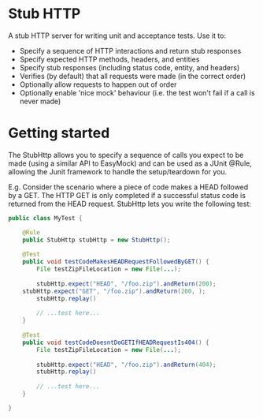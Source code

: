 Stub HTTP
=========

A stub HTTP server for writing unit and acceptance tests. Use it to:

* Specify a sequence of HTTP interactions and return stub responses
* Specify expected HTTP methods, headers, and entities
* Specify stub responses (including status code, entity, and headers)
* Verifies (by default) that all requests were made (in the correct order)
* Optionally allow requests to happen out of order
* Optionally enable 'nice mock' behaviour (i.e. the test won't fail if a call
is never made)

Getting started
==============

The StubHttp allows you to specify a sequence of calls you expect to be made
(using a similar API to EasyMock) and can be used as a JUnit @Rule, allowing
the Junit framework to handle the setup/teardown for you.

E.g. Consider the scenario where a piece of code makes a HEAD followed by a
GET. The HTTP GET is only completed if a successful status code is returned
from the HEAD request. StubHttp lets you write the following test:

```java
public class MyTest {

    @Rule
    public StubHttp stubHttp = new StubHttp();
    
    @Test
    public void testCodeMakesHEADRequestFollowedByGET() {
        File testZipFileLocation = new File(...);
    
        stubHttp.expect("HEAD", "/foo.zip").andReturn(200);
	stubHttp.expect("GET", "/foo.zip").andReturn(200, );
        stubHttp.replay()
        
        // ...test here...        
    }
    
    @Test
    public void testCodeDoesntDoGETIfHEADRequestIs404() {
        File testZipFileLocation = new File(...);
    
        stubHttp.expect("HEAD", "/foo.zip").andReturn(404);
        stubHttp.replay()
        
        // ...test here...        
    }

}
```